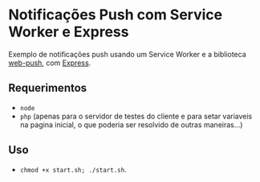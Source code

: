 # Notificações Push com Service Worker e Express
Exemplo de notificações push usando um Service Worker e a biblioteca [web-push](https://github.com/web-push-libs/web-push), com [Express](https://github.com/expressjs/express).
## Requerimentos
- `node`
- `php` (apenas para o servidor de testes do cliente e para setar variaveis na pagina inicial, o que poderia ser resolvido de outras maneiras...)
## Uso
- `chmod +x start.sh; ./start.sh`.
